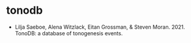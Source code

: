 # tonodb

- Lilja Saeboe, Alena Witzlack, Eitan Grossman, & Steven Moran. 2021. TonoDB: a database of tonogenesis events.


